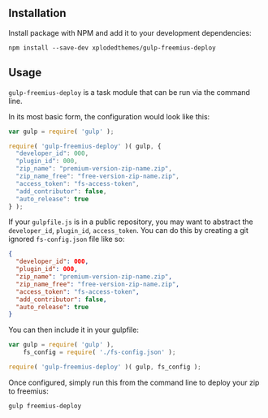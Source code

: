 ## Installation

Install package with NPM and add it to your development dependencies:

`npm install --save-dev xplodedthemes/gulp-freemius-deploy`

## Usage

`gulp-freemius-deploy` is a task module that can be run via the command line.

In its most basic form, the configuration would look like this:

```js
var gulp = require( 'gulp' );

require( 'gulp-freemius-deploy' )( gulp, {
  "developer_id": 000,
  "plugin_id": 000,
  "zip_name": "premium-version-zip-name.zip",
  "zip_name_free": "free-version-zip-name.zip",
  "access_token": "fs-access-token",
  "add_contributor": false,
  "auto_release": true
} );
```

If your `gulpfile.js` is in a public repository, you may want to abstract the `developer_id`, `plugin_id`, `access_token`. You can do this by creating a git ignored `fs-config.json` file like so:

```json
{
  "developer_id": 000,
  "plugin_id": 000,
  "zip_name": "premium-version-zip-name.zip",
  "zip_name_free": "free-version-zip-name.zip",
  "access_token": "fs-access-token",
  "add_contributor": false,
  "auto_release": true
}
```

You can then include it in your gulpfile:

```js
var gulp = require( 'gulp' ),
    fs_config = require( './fs-config.json' );

require( 'gulp-freemius-deploy' )( gulp, fs_config );
```

Once configured, simply run this from the command line to deploy your zip to freemius:

`gulp freemius-deploy`

